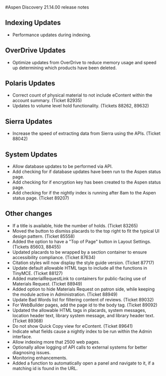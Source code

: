 #Aspen Discovery 21.14.00 release notes
## Indexing Updates
- Performance updates during indexing. 

## OverDrive Updates
- Optimize updates from OverDrive to reduce memory usage and speed up determining which products have been deleted.  

## Polaris Updates 
- Correct count of physical material to not include eContent within the account summary. (Ticket 82935)
- Updates to volume level hold functionality. (Tickets 88262, 89632)

## Sierra Updates
- Increase the speed of extracting data from Sierra using the APIs. (Ticket 88042)

## System Updates
- Allow database updates to be performed via API. 
- Add checking for if database updates have been run to the Aspen status page.
- Add checking for if encryption key has been created to the Aspen status page.  
- Add checking for if the nightly index is running after 8am to the Aspen status page. (Ticket 89207)

## Other changes
- If a title is available, hide the number of holds. (Ticket 83265)
- Moved the button to dismiss placards to the top right to fit the typical UI design pattern. (Ticket 85558)
- Added the option to have a "Top of Page" button in Layout Settings. (Tickets 85603, 88455)
- Updated placards to be wrapped by a section container to ensure accessibility compliance. (Ticket 87634)
- Citation styles will now display the style guide version. (Ticket 87717)
- Update default allowable HTML tags to include all the functions in TinyMCE. (Ticket 88127)
- Added materialRequestLink to containers for public-facing use of Materials Request. (Ticket 88949)
- Added option to hide Materials Request on patron side, while keeping the module active in Administration. (Ticket 88949)
- Update Bad Words list for filtering content of reviews. (Ticket 89032)
- For WebBuilder pages, add the page id to the body tag. (Ticket 89092)
- Updated the allowable HTML tags in placards, system messages, location header text, library system message, and library header text. (Ticket 89368)
- Do not show Quick Copy view for eContent. (Ticket 89641)
- Indicate what fields cause a nightly index to be run within the Admin interface. 
- Allow indexing more that 2500 web pages. 
- Optionally allow logging of API calls to external systems for better diagnosing issues. 
- Monitoring enhancements. 
- Added a function to automatically open a panel and navigate to it, if a matching id is found in the URL.
